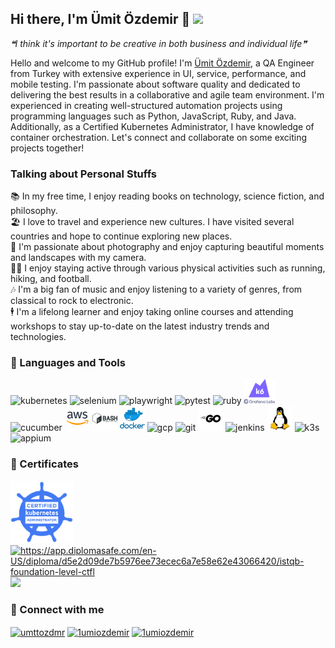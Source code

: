 ## Hi there, I'm Ümit Özdemir 👋 ![](https://komarev.com/ghpvc/?username=umitozdemirf&color=green&&style=flat)



<!--STARTS_HERE_QUOTE_README-->
<i>❝I think it's important to be creative in both business and individual life❞</i>
<!--ENDS_HERE_QUOTE_README-->

<!--<img align="right" alt="GIF" src="https://github.com/developer-guy/developer-guy/blob/master/code.gif?raw=true" width="500" height="320" /> -->

Hello and welcome to my GitHub profile! I'm [Ümit Özdemir](https://linkedin.com/in/umittozdemir), a QA Engineer from Turkey with extensive experience in UI, service, performance, and mobile testing. I'm passionate about software quality and dedicated to delivering the best results in a collaborative and agile team environment. I'm experienced in creating well-structured automation projects using programming languages such as Python, JavaScript, Ruby, and Java. Additionally, as a Certified Kubernetes Administrator, I have knowledge of container orchestration. Let's connect and collaborate on some exciting projects together!

### Talking about Personal Stuffs
📚 In my free time, I enjoy reading books on technology, science fiction, and philosophy. \
🏖️ I love to travel and experience new cultures. I have visited several countries and hope to continue exploring new places. \
🤳 I'm passionate about photography and enjoy capturing beautiful moments and landscapes with my camera. \
🏃‍♂️ I enjoy staying active through various physical activities such as running, hiking, and football. \
🎶 I'm a big fan of music and enjoy listening to a variety of genres, from classical to rock to electronic. \
🕴️ I'm a lifelong learner and enjoy taking online courses and attending workshops to stay up-to-date on the latest industry trends and technologies.

### 🧰 Languages and Tools
<p align="left">
    <img src="https://www.vectorlogo.zone/logos/kubernetes/kubernetes-icon.svg" alt="kubernetes" width="40" height="40" />
    <img src="https://camo.githubusercontent.com/4b95df4d6ca7a01afc25d27159804dc5a7d0df41d8131aaf50c9f84847dfda21/68747470733a2f2f73656c656e69756d2e6465762f696d616765732f73656c656e69756d5f6c6f676f5f7371756172655f677265656e2e706e67" alt="selenium" width="40" height="40" />
    <img src="https://playwright.dev/python/img/playwright-logo.svg" alt="playwright" width="40" height="40" />
    <img src="https://docs.pytest.org/en/7.2.x/_static/pytest_logo_curves.svg" alt="pytest" width="40" height="40" />
    <img src="https://upload.wikimedia.org/wikipedia/commons/thumb/f/f1/Ruby_logo.png/599px-Ruby_logo.png?20061027055035" alt="ruby" width="40" height="40" />
    <img src="https://raw.githubusercontent.com/grafana/k6/master/assets/k6-logo-with-grafana.svg" alt="k6" height="40" />
    <img src="https://static1.smartbear.co/cucumber/media/images/logos/icons/cucumber-open-icon.svg" alt="cucumber" width="40" height="40" />
    <img src="https://github.com/github/explore/raw/main/topics/aws/aws.png" alt="aws" width="40" height="40" />
    <img src="https://github.com/github/explore/raw/main/topics/bash/bash.png" alt="bash" width="40" height="40" />
    <img src="https://github.com/github/explore/raw/main/topics/docker/docker.png" alt="docker" width="40" height="40" />
    <img src="https://www.vectorlogo.zone/logos/google_cloud/google_cloud-icon.svg" alt="gcp" width="40" height="40" />
    <img src="https://www.vectorlogo.zone/logos/git-scm/git-scm-icon.svg" alt="git" width="40" height="40" />
    <img src="https://github.com/github/explore/raw/main/topics/go/go.png" alt="go" width="40" height="40" />
    <img src="https://www.vectorlogo.zone/logos/jenkins/jenkins-icon.svg" alt="jenkins" width="40" height="40" />
    <img src="https://github.com/github/explore/raw/main/topics/linux/linux.png" alt="linux" width="40" height="40" />
    <img src="https://cncf-branding.netlify.app/img/projects/notary/icon/color/notary-icon-color.png" alt="k3s" width="40" height="40" />
    <img src="https://appium.io/img/appium-logo-sauce-white.png" alt="appium" height="40" />
</p>

### 🔏 Certificates
<p align="left">
    <a href="https://www.credly.com/badges/45bb5d98-77b6-42b1-84a7-5bfb5b8e144d/public_url"> 
        <img src="https://raw.githubusercontent.com/cncf/artwork/master/other/cka/color/kubernetes-cka-color.png" alt="https://www.credly.com/badges/45bb5d98-77b6-42b1-84a7-5bfb5b8e144d/public_url" width="100" height="100"> 
    </a>
    <a href="https://app.diplomasafe.com/en-US/diploma/d5e2d09de7b5976ee73ecec6a7e58e62e43066420/istqb-foundation-level-ctfl"> 
        <img src="https://www.istqb.org/static/istqb-logo-1b043e800a580724ad223567f9ea57c0.png" alt="https://app.diplomasafe.com/en-US/diploma/d5e2d09de7b5976ee73ecec6a7e58e62e43066420/istqb-foundation-level-ctfl"  height="100" /> 
    </a>
    <a href="">
        <img src="https://pbs.twimg.com/profile_images/1133185636096040960/c9o6UlSh_400x400.png" width=""height="100">
    </a>
</p>

### 🦉 Connect with me 
<a href="https://linkedin.com/in/umttozdmr" target="blank"><img align="center" src="https://img.shields.io/badge/linkedin-%230077B5.svg?&style=for-the-badge&logo=linkedin&logoColor=white" alt="umttozdmr" /></a>
<a href="https://twitter.com/1umitozdemir" target="blank"><img align="center" src="https://img.shields.io/badge/Twitter-1DA1F2?style=for-the-badge&logo=twitter&logoColor=white" alt="1umiozdemir" /></a>
<a href="mailto:umitozdemirf@gmail.com" target="blank"><img align="center" src="https://img.shields.io/badge/Gmail-D14836?style=for-the-badge&logo=gmail&logoColor=white
" alt="1umiozdemir" /></a>
